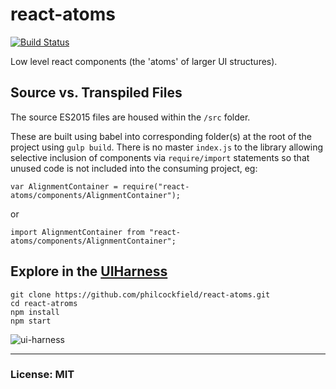 # react-atoms
[![Build Status](https://travis-ci.org/philcockfield/react-atoms.svg?branch=master)](https://travis-ci.org/philcockfield/react-atoms)

Low level react components (the 'atoms' of larger UI structures).



## Source vs. Transpiled Files
The source ES2015 files are housed within the `/src` folder.  

These are built using babel into corresponding folder(s) at the root of the project using `gulp build`.
There is no master `index.js` to the library allowing selective inclusion of components via `require/import` statements
so that unused code is not included into the consuming project, eg:

    var AlignmentContainer = require("react-atoms/components/AlignmentContainer");

or

    import AlignmentContainer from "react-atoms/components/AlignmentContainer";


## Explore in the [UIHarness](http://uiharness.com/)
    git clone https://github.com/philcockfield/react-atoms.git
    cd react-atroms
    npm install
    npm start

![ui-harness](https://cloud.githubusercontent.com/assets/185555/10385888/688768d0-6e04-11e5-9263-2e9469e652d9.png)




---
### License: MIT
